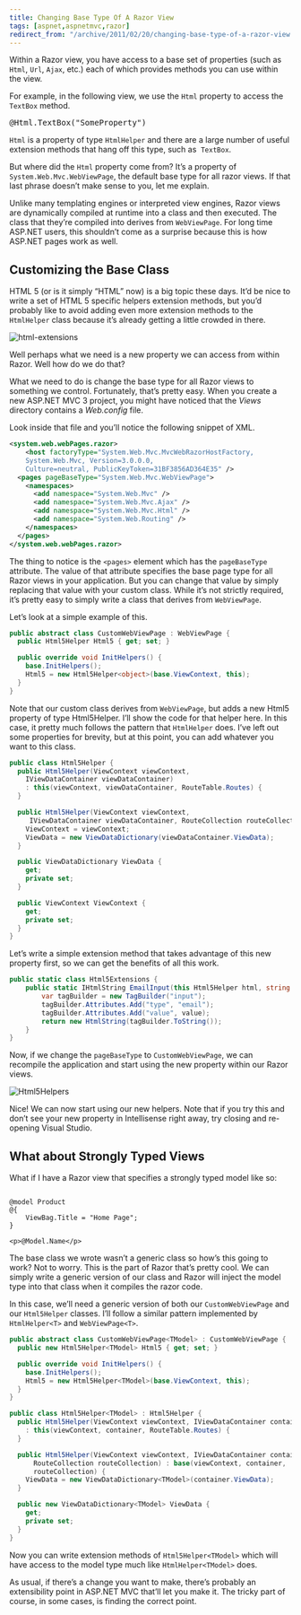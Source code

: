 ```yaml
---
title: Changing Base Type Of A Razor View
tags: [aspnet,aspnetmvc,razor]
redirect_from: "/archive/2011/02/20/changing-base-type-of-a-razor-view.aspx/"
---
```


Within a Razor view, you have access to a base set of properties (such
as `Html`, `Url`, `Ajax`, etc.) each of which provides methods you can
use within the view.

For example, in the following view, we use the `Html` property to access
the `TextBox` method.

<pre class="csharpcode"><code.
<span class="asp">@</span>Html.TextBox(<span class="str">"SomeProperty"</span>)
</code></pre>

`Html` is a property of type `HtmlHelper` and there are a large number
of useful extension methods that hang off this type, such as  `TextBox`.

But where did the `Html` property come from? It’s a property of
`System.Web.Mvc.WebViewPage`, the default base type for all razor views.
If that last phrase doesn’t make sense to you, let me explain.

Unlike many templating engines or interpreted view engines, Razor views
are dynamically compiled at runtime into a class and then executed. The
class that they’re compiled into derives from `WebViewPage`. For long
time ASP.NET users, this shouldn’t come as a surprise because this is
how ASP.NET pages work as well.

Customizing the Base Class
--------------------------

HTML 5 (or is it simply “HTML” now) is a big topic these days. It’d be
nice to write a set of HTML 5 specific helpers extension methods, but
you’d probably like to avoid adding even more extension methods to the
`HtmlHelper` class because it’s already getting a little crowded in
there.

![html-extensions](https://haacked.com/images/haacked_com/WindowsLiveWriter/Advanced-Razor-View-Extensibility_12651/html-extensions_3.png "html-extensions")

Well perhaps what we need is a new property we can access from within
Razor. Well how do we do that?

What we need to do is change the base type for all Razor views to
something we control. Fortunately, that’s pretty easy. When you create a
new ASP.NET MVC 3 project, you might have noticed that the *Views*
directory contains a *Web.config* file.

Look inside that file and you’ll notice the following snippet of XML.

```xml
<system.web.webPages.razor>
    <host factoryType="System.Web.Mvc.MvcWebRazorHostFactory, 
    System.Web.Mvc, Version=3.0.0.0, 
    Culture=neutral, PublicKeyToken=31BF3856AD364E35" />
  <pages pageBaseType="System.Web.Mvc.WebViewPage">
    <namespaces>
      <add namespace="System.Web.Mvc" />
      <add namespace="System.Web.Mvc.Ajax" />
      <add namespace="System.Web.Mvc.Html" />
      <add namespace="System.Web.Routing" />
    </namespaces>
  </pages>
</system.web.webPages.razor>
```

The thing to notice is the `<pages>` element which has the
`pageBaseType` attribute. The value of that attribute specifies the base
page type for all Razor views in your application. But you can change
that value by simply replacing that value with your custom class. While
it’s not strictly required, it’s pretty easy to simply write a class
that derives from `WebViewPage`.

Let’s look at a simple example of this.

```csharp
public abstract class CustomWebViewPage : WebViewPage {
  public Html5Helper Html5 { get; set; }

  public override void InitHelpers() {
    base.InitHelpers();
    Html5 = new Html5Helper<object>(base.ViewContext, this);
  }
}
```

Note that our custom class derives from `WebViewPage`, but adds a new
Html5 property of type Html5Helper. I’ll show the code for that helper
here. In this case, it pretty much follows the pattern that `HtmlHelper`
does. I’ve left out some properties for brevity, but at this point, you
can add whatever you want to this class.

```csharp
public class Html5Helper {
  public Html5Helper(ViewContext viewContext, 
    IViewDataContainer viewDataContainer)
    : this(viewContext, viewDataContainer, RouteTable.Routes) {
  }

  public Html5Helper(ViewContext viewContext,
     IViewDataContainer viewDataContainer, RouteCollection routeCollection) {
    ViewContext = viewContext;
    ViewData = new ViewDataDictionary(viewDataContainer.ViewData);
  }

  public ViewDataDictionary ViewData {
    get;
    private set;
  }

  public ViewContext ViewContext {
    get;
    private set;
  }
}
```

Let’s write a simple extension method that takes advantage of this new
property first, so we can get the benefits of all this work.

```csharp
public static class Html5Extensions {
    public static IHtmlString EmailInput(this Html5Helper html, string name,       string value) {
        var tagBuilder = new TagBuilder("input");
        tagBuilder.Attributes.Add("type", "email");
        tagBuilder.Attributes.Add("value", value);
        return new HtmlString(tagBuilder.ToString());
    }
}
```

Now, if we change the `pageBaseType` to `CustomWebViewPage`, we can
recompile the application and start using the new property within our
Razor views.

![Html5Helpers](https://haacked.com/images/haacked_com/WindowsLiveWriter/Advanced-Razor-View-Extensibility_12651/Html5Helpers_3.png "Html5Helpers")

Nice! We can now start using our new helpers. Note that if you try this
and don’t see your new property in Intellisense right away, try closing
and re-opening Visual Studio.

What about Strongly Typed Views
-------------------------------

What if I have a Razor view that specifies a strongly typed model like
so:

<pre class="csharpcode"><code>
<span class="asp">@</span>model Product
<span class="asp">@</span>{
    ViewBag.Title = <span class="str">"Home Page"</span>;
}

&lt;p&gt;<span class="asp">@</span>Model.Name&lt;/p&gt;</code></pre>

The base class we wrote wasn’t a generic class so how’s this going to
work? Not to worry. This is the part of Razor that’s pretty cool. We can
simply write a generic version of our class and Razor will inject the
model type into that class when it compiles the razor code.

In this case, we’ll need a generic version of both our
`CustomWebViewPage` and our `Html5Helper` classes. I’ll follow a similar
pattern implemented by `HtmlHelper<T>` and `WebViewPage<T>`.

```csharp
public abstract class CustomWebViewPage<TModel> : CustomWebViewPage {
  public new Html5Helper<TModel> Html5 { get; set; }

  public override void InitHelpers() {
    base.InitHelpers();
    Html5 = new Html5Helper<TModel>(base.ViewContext, this);
  }
}

public class Html5Helper<TModel> : Html5Helper {
  public Html5Helper(ViewContext viewContext, IViewDataContainer container)
    : this(viewContext, container, RouteTable.Routes) {
  }

  public Html5Helper(ViewContext viewContext, IViewDataContainer container, 
      RouteCollection routeCollection) : base(viewContext, container,
      routeCollection) {
    ViewData = new ViewDataDictionary<TModel>(container.ViewData);
  }

  public new ViewDataDictionary<TModel> ViewData {
    get;
    private set;
  }
}
```

Now you can write extension methods of `Html5Helper<TModel>` which will
have access to the model type much like `HtmlHelper<TModel>` does.

As usual, if there’s a change you want to make, there’s probably an
extensibility point in ASP.NET MVC that’ll let you make it. The tricky
part of course, in some cases, is finding the correct point.

